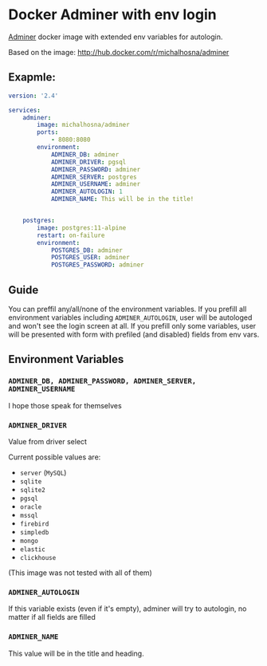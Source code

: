 # Docker Adminer with env login

[Adminer](https://www.adminer.org) docker image with extended env variables for autologin.

Based on the image: http://hub.docker.com/r/michalhosna/adminer

## Exapmle:
```yaml
version: '2.4'

services:
    adminer:
        image: michalhosna/adminer
        ports:
            - 8080:8080
        environment:
            ADMINER_DB: adminer
            ADMINER_DRIVER: pgsql
            ADMINER_PASSWORD: adminer
            ADMINER_SERVER: postgres
            ADMINER_USERNAME: adminer
            ADMINER_AUTOLOGIN: 1
            ADMINER_NAME: This will be in the title!


    postgres:
        image: postgres:11-alpine
        restart: on-failure
        environment:
            POSTGRES_DB: adminer
            POSTGRES_USER: adminer
            POSTGRES_PASSWORD: adminer


```

## Guide
You can preffil any/all/none of the environment variables.
If you prefill all environment variables including `ADMINER_AUTOLOGIN`, user will be autologed and won't see the login screen at all.
If you prefill only some variables, user will be presented with form with prefiled (and disabled) fields from env vars.

## Environment Variables

### `ADMINER_DB, ADMINER_PASSWORD, ADMINER_SERVER, ADMINER_USERNAME`
I hope those speak for themselves

### `ADMINER_DRIVER`
Value from driver select

Current possible values are:
- `server` (`MySQL`)
- `sqlite`
- `sqlite2`
- `pgsql`
- `oracle`
- `mssql`
- `firebird`
- `simpledb`
- `mongo`
- `elastic`
- `clickhouse`

(This image was not tested with all of them)

### `ADMINER_AUTOLOGIN`
If this variable exists (even if it's empty), adminer will try to autologin, no matter if all fields are filled

### `ADMINER_NAME`
This value will be in the title and heading.